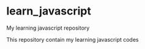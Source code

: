 # learn_javascript
My learning javascript repository

This repository contain my learning javascript codes
